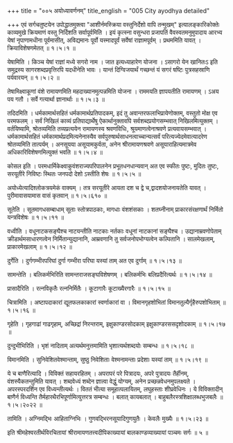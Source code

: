 +++
title = "००५ अयोध्यावर्णनम्"
title_english = "005 City ayodhya detailed"

+++
एवं सर्गचतुष्टयेन उपोद्धातमुक्त्वा "आशीर्नमस्क्रिया वस्तुनिर्देशो वापि तन्मुखम्" इत्यालङ्कारिकोक्तेः काव्यमुखे क्रियमाणं वस्तु निर्दिशति सर्वापूर्वमिति । इयं कृत्स्ना वसुन्धरा प्रजापतिं वैवस्वतमनुमुपादाय आरभ्य येषां नृपाणामधीना पूर्वमासीत्, अविद्यमानः पूर्वो यस्मादपूर्वं सर्वेषां राज्ञामपूर्वम् । प्रथममिति यावत् । क्रियाविशेषणमेतत्  ॥  १।५।१ ॥   

  

येषामिति । किञ्च येषां राज्ञां मध्ये सगरो नाम । जात इत्यध्याहारेण योजना । ऽसागरो येन खानितःऽ इति समुद्रस्य सागरशब्दप्रवृत्तिरपि यदधीनेति भावः । यान्तं दिग्विजयार्थं गच्छन्तं यं सगरं षष्टिः पुत्रसहस्राणि पर्यवारयन्  ॥  १।५।२ ॥   

  

तेषामिक्ष्वाकूणां वंशे रामायणमिति महदाख्यानमुत्पन्नमिति योजना । राममयति ज्ञापयतीति रामायणम् । ऽअय पय गतौ । सर्वे गत्यार्था ज्ञानार्थाः  ॥  १।५।३ ॥   

  

तदिदमिति । धर्मकामार्थसहितं धर्मकामार्थप्रतिपादकम्, इदं तु अवान्तरफलाभिप्रायेणोक्तम्, वस्तुतो मोक्ष एव परमफलम् । सर्वं निखिलं काव्यं प्रतिपाद्यार्थेषु ऐकार्थानुक्तावपि सर्वशब्दप्रयोगसम्भवात् निखिलमित्युक्तम् । वर्तयिष्यामि, श्रोतव्यमिति तव्यप्रत्ययेन रामायणस्य श्रवणविधिः, श्रूयमाणत्वेनाश्रवणे प्रत्यवायसम्भवात् । धर्मकामार्थसहितं धर्मकामार्थप्रदमित्यनेनास्यैव सर्वपुरुषार्थसाधनत्वाच्चान्यत्सर्वं परित्यज्येदमेवात्यादरेण श्रोतव्यमिति तात्पर्यम् । अनसूयया असूयामकुर्वता, अनेन श्रीरामायणश्रवणे असूयाराहित्यमात्रमेव अधिकारिविशेषणमित्युक्तं भवति  ॥  १।५।४ ॥   

  

कोसल इति । परमधार्मिकेक्ष्वाकुवंशराज्यपरिपालनेन प्रभूतधनधान्यवान् अत एव स्फीतः पुष्टः, मुदितः तुष्टः, सरयूतीरे निविष्टः स्थितः जनपदो देशो ऽस्तीति शेषः  ॥  १।५।५ ॥   

  

अयोध्येत्यादिश्लोकत्रयमेकं वाक्यम् । तत्र सरयूतीरे आयता दश च द्वे च,द्वादशयोजनायतेति यावत् । पुरीमावासयामास वासं कृतवान्  ॥  १।५।६१० ॥   

  

सूतेति । सूतमागधसम्बाधाम् सूताः स्तोत्रपाठकाः, मागधाः वंशशंसकाः । शतघ्नीनाम् प्राकारसंरक्षणार्थं निर्मितो यन्त्रविशेषः  ॥  १।५।११ ॥   

  

वध्वीति । वधूनाटकसङ्घैश्च नाटयन्तीति नाटकाः नर्तकाः वधूनां नाटकानां सङ्घैश्च । उद्यानाम्रवणोपेताम् क्रीडार्थमसाधारणत्वेन निर्मितान्युद्यानानि, आम्रवणानि तु सर्वजनोपभोग्यत्वेन कल्पितानि । सालमेखलाम्, प्राकारमेखलाम्  ॥  १।५।१२ ॥   

  

दुर्गेति । दुर्गगम्भीरपरिघां दुर्गा गम्भीरा परिघा यस्यां ताम् अत एव दुर्गाम्  ॥  १।५।१३ ॥   

  

सामन्तेति । बलिकर्मभिरिति सामन्तराजसङ्घविशेषणम् । बलिकर्मभिः बलिप्रदैरित्यर्थः  ॥  १।५।१४ ॥   

  

प्रासादैरिति । रत्नविकृतैः रत्ननिर्मितैः । कूटागारैः कूटाख्यैरगारैः  ॥  १।५।१५ ॥   

  

चित्रामिति । अष्टापदाकारां द्यूतफलकाकारां स्वर्णाकारां वा । विमानगृहशोभितां विमानतुल्यैर्गृहैरुपशोभिताम्  ॥  १।५।१६ ॥   

  

गृहेति । गृहगाढां गाढगृहाम्, अच्छिद्रां निरन्तराम्, इक्षुकाण्डरसोदकाम् इक्षुकाण्डरससदृशोदकाम्  ॥  १।५।१७ ॥   

  

दुन्दुभीभिरिति । भृशं नादिताम् अत्यर्थमनुत्तमामिति भृशात्यर्थशब्दयोः सम्बन्धः  ॥  १।५।१८ ॥   

  

विमानमिति । सुनिवेशितवेश्मान्ताम्, सुष्ठु निवेशिताः वेश्मनामन्ताः प्रदेशाः यस्यां ताम्  ॥  १।५।१९ ॥   

  

ये च बाणैरित्यादि । विविक्तं सहायरहितम् । अपरापरं परे पित्रादयः, अपरे पुत्रादयः तैर्हीनम्, वंशस्यैकतन्तुमिति यावत् । शब्दवेध्यं शब्देन ज्ञात्वा वेद्धुं योग्यम्, अनेन प्रच्छन्नवेधनमुपलक्ष्यते । अपरस्परदर्शिन एव विध्यन्तीत्यर्थः । विततं भीत्या समूहात्पलायितम्, लघुहस्ताः शीघ्रवेधिनः । ये विविक्तादीन् बाणैर्न विध्यन्ति तैर्महारथैरभिपूर्णामित्युत्तरत्र सम्बन्धः । बलात् कायबलात् । बाहुबलैरस्त्रशिक्षालब्धभुजबलैः  ॥  १।५।२०२२ ॥   

  

तामिति । अग्निमद्भिः आहिताग्निभिः । गुणवद्भिरनसूयादिगुणयुतैः । केवलैः मुख्यैः  ॥  १।५।२३ ॥   

  

इति श्रीमहेश्वरतीर्थविरचितायां श्रीरामायणतत्त्वदीपिकाख्यायां बालकाण्डव्याख्यायां पञ्चमः सर्गः  ॥  ५  ॥   

  

  

